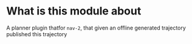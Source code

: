 # What is this module about
A planner plugin thatfor `nav-2`, that given an offline generated trajectory published this trajectory
